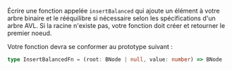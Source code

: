 Écrire une fonction appelée `insertBalanced` qui ajoute un élément à votre arbre binaire et le rééquilibre si nécessaire selon les spécifications d'un arbre AVL.
Si la racine n'existe pas, votre fonction doit créer et retourner le premier noeud.

Votre fonction devra se conformer au prototype suivant :

```typescript
type InsertBalancedFn = (root: BNode | null, value: number) => BNode
```